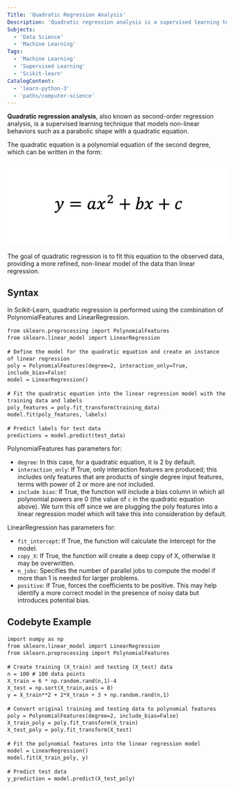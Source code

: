```yaml
---
Title: 'Quadratic Regression Analysis'
Description: 'Quadratic regression analysis is a supervised learning technique that models non-linear behaviors such as a parabolic shape with a quadratic equation.'
Subjects:
  - 'Data Science'
  - 'Machine Learning'
Tags:
  - 'Machine Learning'
  - 'Supervised Learning'
  - 'Scikit-learn'
CatalogContent:
  - 'learn-python-3'
  - 'paths/computer-science'
---
```


**Quadratic regression analysis**, also known as second-order regression analysis, is a supervised learning technique that models non-linear behaviors such as a parabolic shape with a quadratic equation.

The quadratic equation is a polynomial equation of the second degree, which can be written in the form:

![The quadratic equation](https://raw.githubusercontent.com/Codecademy/docs/main/media/quadratic-equation.png)

The goal of quadratic regression is to fit this equation to the observed data, providing a more refined, non-linear model of the data than linear regression. 

## Syntax

In Scikit-Learn, quadratic regression is performed using the combination of PolynomialFeatures and LinearRegression.

```pseudo
from sklearn.preprocessing import PolynomialFeatures
from sklearn.linear_model import LinearRegression

# Define the model for the quadratic equation and create an instance of linear regression
poly = PolynomialFeatures(degree=2, interaction_only=True, include_bias=False)
model = LinearRegression()

# Fit the quadratic equation into the linear regression model with the training data and labels
poly_features = poly.fit_transform(training_data)
model.fit(poly_features, labels)

# Predict labels for test data
predictions = model.predict(test_data)
```

PolynomialFeatures has parameters for:

- `degree`: In this case, for a quadratic equation, it is 2 by default.
- `interaction_only`: If True, only interaction features are produced; this includes only features that are products of single degree input features, terms with power of 2 or more are not included.
- `include bias`: If True, the function will include a bias column in which all polynomial powers are 0 (the value of `c` in the quadratic equation above). We turn this off since we are plugging the poly features into a linear regression model which will take this into consideration by default.

LinearRegression has parameters for:

- `fit_intercept`: If True, the function will calculate the intercept for the model.
- `copy_X`: If True, the function will create a deep copy of X, otherwise it may be overwritten.
- `n_jobs`: Specifies the number of parallel jobs to compute the model if more than 1 is needed for larger problems.
- `positive`: If True, forces the coefficients to be positive. This may help identify a more correct model in the presence of noisy data but introduces potential bias.

## Codebyte Example

``` codebyte/python
import numpy as np
from sklearn.linear_model import LinearRegression
from sklearn.preprocessing import PolynomialFeatures

# Create training (X_train) and testing (X_test) data
n = 100 # 100 data points
X_train = 6 * np.random.rand(n,1)-4
X_test = np.sort(X_train,axis = 0)
y = X_train**2 + 2*X_train + 3 + np.random.rand(n,1)

# Convert original training and testing data to polynomial features
poly = PolynomialFeatures(degree=2, include_bias=False)
X_train_poly = poly.fit_transform(X_train)
X_test_poly = poly.fit_transform(X_test)

# Fit the polynomial features into the linear regression model
model = LinearRegression()
model.fit(X_train_poly, y)

# Predict test data
y_prediction = model.predict(X_test_poly)
```
